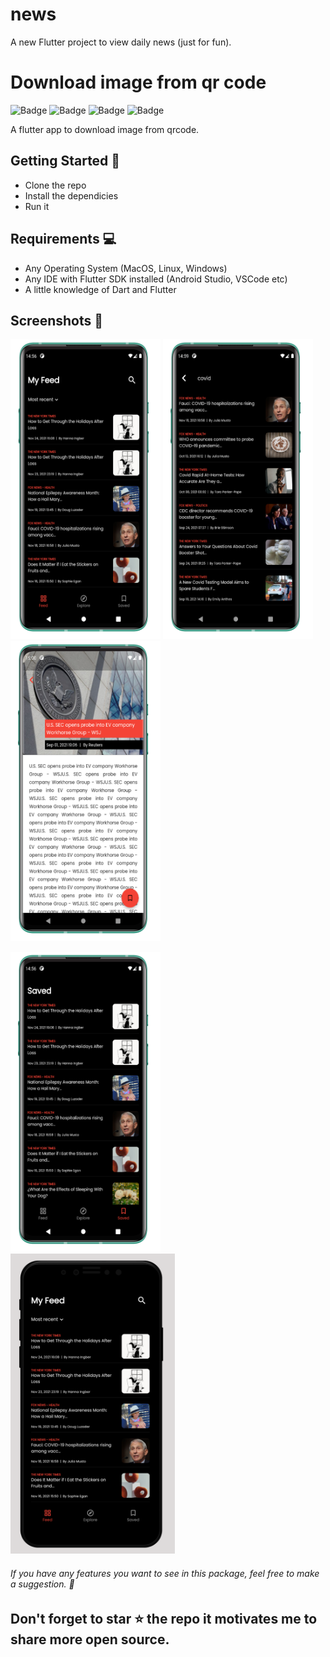 # news

A new Flutter project to view daily news (just for fun).

# Download image from qr code

![Badge](https://img.shields.io/badge/build-passing-success) ![Badge](https://img.shields.io/badge/license-MIT-green) ![Badge](https://img.shields.io/badge/dart-v2.13.1-blue) ![Badge](https://img.shields.io/badge/flutter-v2.1.1-blue)

A flutter app to download image from qrcode.

## Getting Started :rocket:

- Clone the repo
- Install the dependicies
- Run it

## Requirements :computer:

- Any Operating System (MacOS, Linux, Windows)
- Any IDE with Flutter SDK installed (Android Studio, VSCode etc)
- A little knowledge of Dart and Flutter

## Screenshots 📸

<p float="left;padding=10px">
  <img src="/screenshots/and.news.feed.png" width="240" height="480"> 
  <img src="/screenshots/and.news.search.png" width="240" height="480"> 
  <img src="/screenshots/and.news.viewer.png" width="240" height="480"> 
</p>
<p float="left;padding=10px">
  <img src="/screenshots/and.news.saved.png" width="240" height="480"> 
  <img src="/screenshots/ios.news.feed.png" width="" height="480"> 
</p>
                                                                          
###### If you have any features you want to see in this package, feel free to make a suggestion. 🎉

## Don't forget to star ⭐ the repo it motivates me to share more open source.
